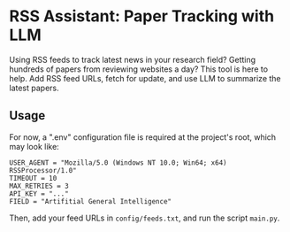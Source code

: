 # RSS Assistant: Paper Tracking with LLM

Using RSS feeds to track latest news in your research field? Getting hundreds of papers
from reviewing websites a day? This tool is here to help. Add RSS feed URLs, fetch for
update, and use LLM to summarize the latest papers.

## Usage

For now, a ".env" configuration file is required at the project's root, which may look like:

```
USER_AGENT = "Mozilla/5.0 (Windows NT 10.0; Win64; x64) RSSProcessor/1.0"
TIMEOUT = 10
MAX_RETRIES = 3
API_KEY = "..."
FIELD = "Artifitial General Intelligence"
```

Then, add your feed URLs in `config/feeds.txt`, and run the script `main.py`.
